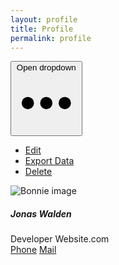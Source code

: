 ```yaml
---
layout: profile
title: Profile
permalink: profile
---
```



<div class="dark w-full max-w-sm border border-gray-200 rounded-lg shadow dark:bg-gray-800 dark:border-gray-700">
    <div class="flex justify-end px-4 pt-4">
        <button id="dropdownButton" data-dropdown-toggle="dropdown" class="inline-block text-gray-500 dark:text-gray-400 hover:bg-gray-100 dark:hover:bg-gray-700 focus:ring-4 focus:outline-none focus:ring-gray-200 dark:focus:ring-gray-700 rounded-lg text-sm p-1.5" type="button">
            <span class="sr-only">Open dropdown</span>
            <svg class="w-6 h-6" aria-hidden="true" fill="currentColor" viewBox="0 0 20 20" xmlns="http://www.w3.org/2000/svg"><path d="M6 10a2 2 0 11-4 0 2 2 0 014 0zM12 10a2 2 0 11-4 0 2 2 0 014 0zM16 12a2 2 0 100-4 2 2 0 000 4z"></path></svg>
        </button>
        <!-- Dropdown menu -->
        <div id="dropdown" class="z-10 hidden text-base list-none bg-white divide-y divide-gray-100 rounded-lg shadow w-44 dark:bg-gray-700">
            <ul class=" list-none py-2" aria-labelledby="dropdownButton">
            <li>
                <a href="#" class="no-underline block px-4 py-2 text-sm text-gray-700 hover:bg-gray-100 dark:hover:bg-gray-600 dark:text-gray-200 dark:hover:text-white">Edit</a>
            </li>
            <li>
                <a href="#" class=" no-underline block px-4 py-2 text-sm text-gray-700 hover:bg-gray-100 dark:hover:bg-gray-600 dark:text-gray-200 dark:hover:text-white">Export Data</a>
            </li>
            <li>
                <a href="#" class="no-underline block px-4 py-2 text-sm text-red-600 hover:bg-gray-100 dark:hover:bg-gray-600 dark:text-gray-200 dark:hover:text-white">Delete</a>
            </li>
            </ul>
        </div>
    </div>
    <div class="dark flex flex-col items-center pb-10">
        <img class=" absolute top-[-68px] left-[50%] w-28 h-28 mb-3 rounded-full shadow-lg" src="{{site.baseurl}}/assets/img/me.png" alt="Bonnie image"/>
        <h5 class="mb-1 text-xl font-medium text-gray-900 dark:text-white">Jonas Walden</h5>
        <span class="text-sm text-gray-500 dark:text-gray-400">Developer</span>
        <span class="text-sm text-gray-500 dark:text-gray-400">Website.com</span>
        <div class="flex mt-4 space-x-3 md:mt-6">
            <a href="#" class="inline-flex items-center px-4 py-2 text-sm font-medium text-center text-white bg-blue-700 rounded-lg hover:bg-blue-800 focus:ring-4 focus:outline-none focus:ring-green-300 dark:bg-green-600 dark:hover:bg-green-700 dark:focus:ring-blue-green">Phone</a>
            <a href="#" class="inline-flex items-center px-4 py-2 text-sm font-medium text-center text-gray-900 bg-white border border-gray-300 rounded-lg hover:bg-gray-100 focus:ring-4 focus:outline-none focus:ring-red-200 dark:bg-red-800 dark:text-white dark:border-red-600 dark:hover:bg-red-700 dark:hover:border-red-700 dark:focus:ring-red-700">Mail</a>
        </div>
    </div>
</div>


